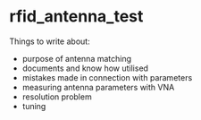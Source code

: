# rfid_antenna_test

Things to write about:
- purpose of antenna matching
- documents and know how utilised
- mistakes made in connection with parameters
- measuring antenna parameters with VNA
- resolution problem
- tuning
